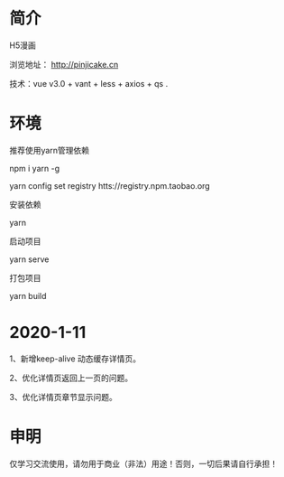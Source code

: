 # 简介
H5漫画

浏览地址： http://pinjicake.cn

技术：vue v3.0 + vant + less + axios + qs .
# 环境

推荐使用yarn管理依赖

npm i yarn -g

yarn config set registry htts://registry.npm.taobao.org

安装依赖

yarn 

启动项目

yarn serve 

打包项目

yarn build 


# 2020-1-11

1、新增keep-alive 动态缓存详情页。

2、优化详情页返回上一页的问题。

3、优化详情页章节显示问题。

# 申明
 仅学习交流使用，请勿用于商业（非法）用途！否则，一切后果请自行承担！
